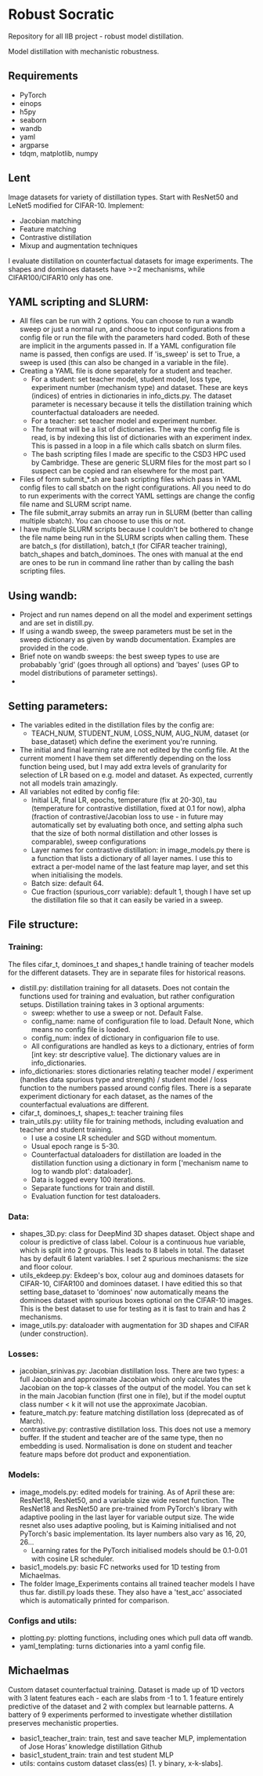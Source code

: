 # Robust Socratic
Repository for all IIB project - robust model distillation.

Model distillation with mechanistic robustness.

## Requirements
- PyTorch
- einops
- h5py
- seaborn
- wandb
- yaml
- argparse
- tdqm, matplotlib, numpy

## Lent
Image datasets for variety of distillation types. Start with ResNet50 and LeNet5 modified for CIFAR-10. Implement:
- Jacobian matching
- Feature matching
- Contrastive distillation
- Mixup and augmentation techniques

I evaluate distillation on counterfactual datasets for image experiments. The shapes and dominoes datasets have >=2 mechanisms, while CIFAR100/CIFAR10 only has one.

## YAML scripting and SLURM:
- All files can be run with 2 options. You can choose to run a wandb sweep or just a normal run, and choose to input configurations from a config file or run the file with the parameters hard coded. Both of these are implicit in the arguments passed in. If a YAML configuration file name is passed, then configs are used. If 'is_sweep' is set to True, a sweep is used (this can also be changed in a variable in the file).
- Creating a YAML file is done separately for a student and teacher.
  - For a student: set teacher model, student model, loss type, experiment number (mechanism type) and dataset. These are keys (indices) of entries in dictionaries in info_dicts.py. The dataset parameter is necessary because it tells the distillation training which counterfactual dataloaders are needed.
  - For a teacher: set teacher model and experiment number.
  - The format will be a list of dictionaries. The way the config file is read, is by indexing this list of dictionaries with an experiment index. This is passed in a loop in a file which calls sbatch on slurm files.
  - The bash scripting files I made are specific to the CSD3 HPC used by Cambridge. These are generic SLURM files for the most part so I suspect can be copied and ran elsewhere for the most part.
- Files of form submit_\*.sh are bash scripting files which pass in YAML config files to call sbatch on the right configurations. All you need to do to run experiments with the correct YAML settings are change the config file name and SLURM script name.
- The file submit_array submits an array run in SLURM (better than calling multiple sbatch). You can choose to use this or not.
- I have multiple SLURM scripts because I couldn't be bothered to change the file name being run in the SLURM scripts when calling them. These are batch_s (for distillation), batch_t (for CIFAR teacher training), batch_shapes and batch_dominoes. The ones with manual at the end are ones to be run in command line rather than by calling the bash scripting files.

## Using wandb:
- Project and run names depend on all the model and experiment settings and are set in distill.py.
- If using a wandb sweep, the sweep parameters must be set in the sweep dictionary as given by wandb documentation. Examples are provided in the code.
- Brief note on wandb sweeps: the best sweep types to use are probabably 'grid' (goes through all options) and 'bayes' (uses GP to model distributions of parameter settings).
- 
## Setting parameters:
- The variables edited in the distillation files by the config are:
  - TEACH_NUM, STUDENT_NUM, LOSS_NUM, AUG_NUM, dataset (or base_dataset) which define the exeriment you're running.
- The initial and final learning rate are not edited by the config file. At the current moment I have them set differently depending on the loss function being used, but I may add extra levels of granularity for selection of LR based on e.g. model and dataset. As expected, currently not all models train amazingly.
- All variables not edited by config file:
  - Initial LR, final LR, epochs, temperature (fix at 20-30), tau (temperature for contrastive distillation, fixed at 0.1 for now), alpha (fraction of contrastive/Jacobian loss to use - in future may automatically set by evaluating both once, and setting alpha such that the size of both normal distillation and other losses is comparable), sweep configurations
  - Layer names for contrastive distillation: in image_models.py there is a function that lists a dictionary of all layer names. I use this to extract a per-model name of the last feature map layer, and set this when initialising the models.
  - Batch size: default 64.
  - Cue fraction (spurious_corr variable): default 1, though I have set up the distillation file so that it can easily be varied in a sweep.

## File structure:
### Training:
The files cifar_t, dominoes_t and shapes_t handle training of teacher models for the different datasets. They are in separate files for historical reasons.
- distill.py: distillation training for all datasets. Does not contain the functions used for training and evaluation, but rather configuration setups. Distillation training takes in 3 optional arguments: 
  - sweep: whether to use a sweep or not. Default False.
  - config_name: name of configuration file to load. Default None, which means no config file is loaded.
  - config_num: index of dictionary in configuarion file to use.
  - All configurations are handled as keys to a dictionary, entries of form [int key: str descriptive value]. The dictionary values are in info_dictionaries.
- info_dictionaries: stores dictionaries relating teacher model / experiment (handles data spurious type and strength) / student model / loss function to the numbers passed around config files. There is a separate experiment dictionary for each dataset, as the names of the counterfactual evaluations are different.
- cifar_t, dominoes_t, shapes_t: teacher training files
- train_utils.py: utility file for training methods, including evaluation and teacher and student training.
  - I use a cosine LR scheduler and SGD without momentum.
  - Usual epoch range is 5-30.
  - Counterfactual dataloaders for distillation are loaded in the distillation function using a dictionary in form ['mechanism name to log to wandb plot': dataloader].
  - Data is logged every 100 iterations.
  - Separate functions for train and distill.
  - Evaluation function for test dataloaders.

### Data:
- shapes_3D.py: class for DeepMind 3D shapes dataset. Object shape and colour is predictive of class label. Colour is a continuous hue variable, which is split into 2 groups. This leads to 8 labels in total. The dataset has by default 6 latent variables. I set 2 spurious mechanisms: the size and floor colour.
- utils_ekdeep.py: Ekdeep's box, colour aug and dominoes datasets for CIFAR-10, CIFAR100 and dominoes dataset. I have editied this so that setting base_dataset to 'dominoes' now automatically means the dominoes dataset with spurious boxes optional on the CIFAR-10 images. This is the best dataset to use for testing as it is fast to train and has 2 mechanisms.
- image_utils.py: dataloader with augmentation for 3D shapes and CIFAR (under construction).

### Losses:
- jacobian_srinivas.py: Jacobian distillation loss. There are two types: a full Jacobian and approximate Jacobian which only calculates the Jacobian on the top-k classes of the output of the model. You can set k in the main Jacobian function (first one in file), but if the model ouptut class number < k it will not use the approximate Jacobian.
- feature_match.py: feature matching distillation loss (deprecated as of March).
- contrastive.py: contrastive distillation loss. This does not use a memory buffer. If the student and teacher are of the same type, then no embedding is used. Normalisation is done on student and teacher feature maps before dot product and exponentiation.

### Models:
- image_models.py: edited models for training. As of April these are: ResNet18, ResNet50, and a variable size wide resnet function. The ResNet18 and ResNet50 are pre-trained from PyTorch's library with adaptive pooling in the last layer for variable output size. The wide resnet also uses adaptive pooling, but is Kaiming initialised and not PyTorch's basic implementation. Its layer numbers also vary as 16, 20, 26...
  - Learning rates for the PyTorch initialised models should be 0.1-0.01 with cosine LR scheduler.
- basic1_models.py: basic FC networks used for 1D testing from Michaelmas.
- The folder Image_Experiments contains all trained teacher models I have thus far. distill.py loads these. They also have a 'test_acc' associated which is automatically printed for comparison.

### Configs and utils:
- plotting.py: plotting functions, including ones which pull data off wandb.
- yaml_templating: turns dictionaries into a yaml config file.

## Michaelmas
Custom dataset counterfactual training. Dataset is made up of 1D vectors with 3 latent features each - each are slabs from -1 to 1. 1 feature entirely predictive of the dataset and 2 with complex but learnable patterns. A battery of 9 experiments performed to investigate whether distillation preserves mechanistic properties.

- basic1_teacher_train: train, test and save teacher MLP, implementation of Jose Horas’ knowledge distillation Github
- basic1_student_train: train and test student MLP
- utils: contains custom dataset class(es) [1. y binary, x-k-slabs].

